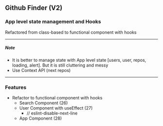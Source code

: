 ## Github Finder (V2)

### App level state management and Hooks

Refactored from class-based to functional component with hooks

---

##### Note

- It is better to manage state with App level state [users, user, repos, loading, alert]. But it is still cluttering and messy
- Use Context API (next repos)

---

### Features

- Refactor to functional component with hooks
  - Search Component (26)
  - User Component with useEffect (27)
    - // eslint-disable-next-line
  - App Component (28)

